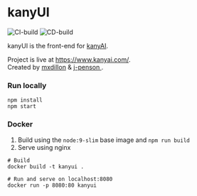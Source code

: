 # kanyUI

![CI-build](https://github.com/j-penson/kanyui/workflows/CI-build/badge.svg)
![CD-build](https://github.com/j-penson/kanyui/workflows/CD-build/badge.svg)

kanyUI is the front-end for [kanyAI](https://github.com/mxdillon/kanyai).

Project is live at https://www.kanyai.com/. \
Created by [mxdillon](https://github.com/mxdillon) & [j-penson
](https://github.com/j-penson). 

### Run locally

```
npm install
npm start
```

### Docker

1. Build using the `node:9-slim` base image and `npm run build`
2. Serve using nginx
```
# Build
docker build -t kanyui .

# Run and serve on localhost:8080
docker run -p 8080:80 kanyui
```


